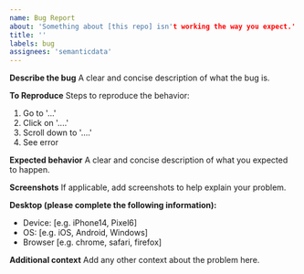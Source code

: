 ```yaml
---
name: Bug Report
about: 'Something about [this repo] isn't working the way you expect.'
title: ''
labels: bug
assignees: 'semanticdata'
---
```


**Describe the bug**
A clear and concise description of what the bug is.

**To Reproduce**
Steps to reproduce the behavior:

1. Go to '...'
2. Click on '....'
3. Scroll down to '....'
4. See error

**Expected behavior**
A clear and concise description of what you expected to happen.

**Screenshots**
If applicable, add screenshots to help explain your problem.

**Desktop (please complete the following information):**

- Device: [e.g. iPhone14, Pixel6]
- OS: [e.g. iOS, Android, Windows]
- Browser [e.g. chrome, safari, firefox]

**Additional context**
Add any other context about the problem here.
